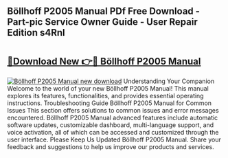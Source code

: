 ## Böllhoff P2005 Manual PDf Free Download - Part-pic Service Owner Guide - User Repair Edition s4Rnl

# <h2><a href="http://cf24523.oget.top/?id=B%c3%b6llhoff+P2005+Manual">🔗Download New 👉🔴 Böllhoff P2005 Manual</a></h2>

[![Böllhoff P2005 Manual new download](https://i.imgur.com/5g1atiW.png)](http://cf24523.oget.top/?id=B%c3%b6llhoff+P2005+Manual)
Understanding Your Companion Welcome to the world of your new Böllhoff P2005 Manual! This manual explores its features, functionalities, and provides essential operating instructions. Troubleshooting Guide Böllhoff P2005 Manual for Common Issues This section offers solutions to common issues and error messages encountered. Böllhoff P2005 Manual advanced features include automatic software updates, customizable dashboard, multi-language support, and voice activation, all of which can be accessed and customized through the user interface. Please Keep Us Updated Böllhoff P2005 Manual. Share your feedback and suggestions to help us improve our products and services.
